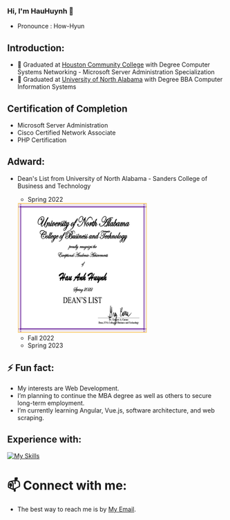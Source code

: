 ### Hi, I'm HauHuynh 👋
- Pronounce : How-Hyun

## Introduction:
- 💼 Graduated at [Houston Community College](https://www.hccs.edu/) with Degree Computer Systems Networking - Microsoft Server Administration Specialization
- 💼 Graduated at [University of North Alabama](https://una.edu/) with Degree BBA Computer Information Systems

## Certification of Completion
- Microsoft Server Administration
- Cisco Certified Network Associate
- PHP Certification

## Adward: 
- Dean's List from University of North Alabama - Sanders College of Business and Technology
   + Spring 2022  
   <img src="Dean Spring 2022.png" alt="Dean's List" width="300" height="300">
   
   + Fall 2022
   + Spring 2023

## ⚡ Fun fact:
- My interests are Web Development.
- I’m planning to continue the MBA degree as well as others to secure long-term employment.
- I’m currently learning Angular, Vue.js, software architecture, and web scraping.

## Experience with:
[![My Skills](https://skillicons.dev/icons?i=aws,bash,bootstrap,cs,codepen,css,heroku,docker,eclipse,express,gcp,git,github,html,java,js,jquery,linux,md,mongodb,mysql,nodejs,php,powershell,pr,py,replit,selenium,visualstudio,vscode,&perline=16&theme=dark)](https://skillicons.dev)

# 📫 Connect with me:
- The best way to reach me is by [My Email](mailto:huynhanhhau90@gmail.com).


